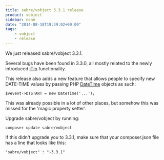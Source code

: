 ```yaml
---
title: sabre/vobject 3.3.1 release
product: vobject
sidebar: none
date: "2014-08-18T19:39:02+00:00"
tags:
    - vobject
    - release
---
```


We just released sabre/vobject 3.3.1.

Several bugs have been found in 3.3.0, all mostly related to the newly
introduced [iTip][2] functionality.

This release also adds a new feature that allows people to specify new
DATE-TIME values by passing PHP [DateTime][3] objects as such:

    $vevent->DTSTART = new DateTime('...');

This was already possible in a lot of other places, but somehow this was
missed for the 'magic property setter'.

Upgrade sabre/vobject by running:

    composer update sabre/vobject

If this didn't upgrade you to 3.3.1, make sure that your composer.json file
has a line that looks like this:

    "sabre/vobject" : "~3.3.1"

[1]: https://github.com/sabre-io/vobject/blob/3.3.1/ChangeLog.md
[2]: /vobject/itip/
[3]: https://php.net/manual/en/class.datetime.php

